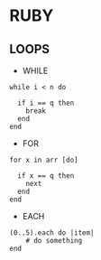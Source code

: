 # RUBY

## LOOPS

- WHILE

```
while i < n do

  if i == q then
    break
  end
end
```


- FOR

```
for x in arr [do]

  if x == q then
    next
  end
end
```

- EACH
```
(0..5).each do |item|
    # do something
end
```
